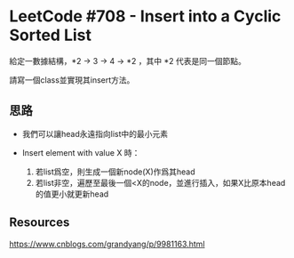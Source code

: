 # LeetCode #708 - Insert into a Cyclic Sorted List

給定一數據結構，*2 -> 3 -> 4 -> *2 ，其中 *2 代表是同一個節點。

請寫一個class並實現其insert方法。


## 思路
* 我們可以讓head永遠指向list中的最小元素

* Insert element with value X 時：
  1. 若list爲空，則生成一個新node(X)作爲其head
  2. 若list非空，遍歷至最後一個<X的node，並進行插入，如果X比原本head的值更小就更新head

## Resources
https://www.cnblogs.com/grandyang/p/9981163.html
